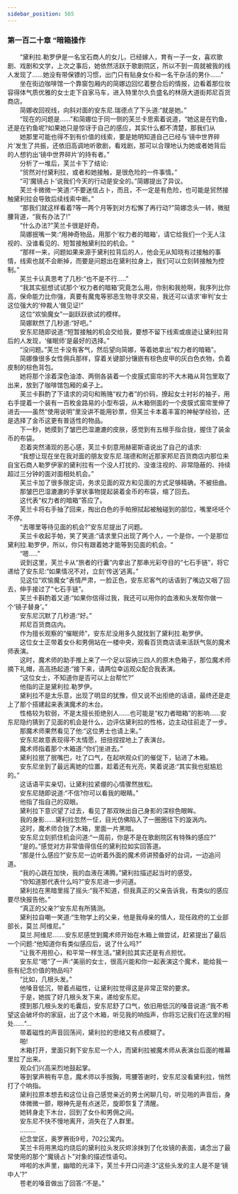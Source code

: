 ```yaml
---
sidebar_position: 565
---
```

### 第一百二十章 “暗箱操作  


　　“黛利拉.勒罗伊是一名宝石商人的女儿，已经嫁人，育有一子一女，喜欢歌剧、戏剧和文学，上次之事后，她依然活跃于歌剧院区，所以不到一周就被我的线人发现了……她没有带保镖的习惯，出门只有贴身女仆和一名干杂活的男仆……”  
　　坐在街边咖啡馆一个靠窗包厢内的简娜边回忆着整合后的情报，边看着那位妆容得体气质优雅的女士走下自家马车，进入特里尔久负盛名的林荫大道街邦尼百货商店。  
　　简娜收回视线，向斜对面的安东尼.瑞德点了下头道:“就是她。”  
　　“现在的问题是……”和简娜位于同一侧的芙兰卡思索着说道，“她这是在钓鱼，还是在钓鱼呢?如果她只是惊讶于自己的感应，其实什么都不清楚，那我们从  
　　她那里可能也得不到有价值的线索，要是她明知道自己已经与‘镜中世界碎片’发生了共振，还依旧高调地听歌剧，看戏剧，那可以合理地认为她或者她背后的人想钓出‘镜中世界碎片’的持有者。”  
　　分析了一堆后，芙兰卡下了结论:  
　　“贸然对付黛利拉，或者和她接触，是很危险的一件事情。”  
　　“可‘魔镜占卜’说我们今天的行动是安全的。”简娜提出了异议。  
　　芙兰卡微微一笑道:“不要迷信占卜，而且，不一定是有危险，也可能是贸然接触黛利拉会导致后续线索中断。”  
　　“那我们就这样看着?等一两个月等到对方松懈了再行动?”简娜念头一转，微挺腰背道，“我有办法了!”  
　　“什么办法?”芙兰卡很是好奇。  
　　简娜抿嘴一笑:“用神奇物品，用那个‘权力者的暗箱’，请它给我们一个无人注视的、没谁看见的、短暂接触黛利拉的机会。“  
　　“那样一来，问题如果来源于黛利拉背后的人，他会无从知晓有过接触的事情，线索也就不会断掉，而要是问题出在黛利拉身上，我们可以立刻转接触为控制。”  
　　芙兰卡认真思考了几秒:“也不是不行.….”  
　　“我其实挺想试试那个‘权力者的暗箱’究竟怎么用，你别和我抢啊，我序列比你高，保命能力比你强，真要有魔鬼等邪恶生物寻求交易，我还可以请求‘审判’女士这位强大的‘仲裁人’做见证!”  
　　这位“欢愉魔女”一副跃跃欲试的模样。  
　　简娜默然了几秒道:“好吧。”  
　　安东尼随即说道:“短暂接触的机会交给我，要想不留下线索或痕迹让黛利拉背后的人发现，‘催眠师’是最好的选择。”  
　　“没问题。”芙兰卡没有客气，然后望向简娜，等着她拿出“权力者的暗箱”。  
　　简娜像很多女性佣兵那样，穿着关键部分镶嵌有棕色皮甲的灰白色衣物，负着皮制的棕色背包。  
　　她将那个涂着深色油漆、两侧各装着一个皮膜式窗帘的不大木箱从背包里取了出来，放到了咖啡馆包厢的桌子上。  
　　芙兰卡斟酌了下请求的词句和贿赂“权力者”的价码，撩起女士衬衫的袖子，用右手提着一个装有一百枚金路易的小型布袋，从木箱侧面的一个皮膜式窗帘里伸了进去——虽然“使用说明”里没讲不能用钞票，但芙兰卡本着丰富的神秘学经验，还是选择了金币这更有普适性的物品。  
　　下一秒，她摸到了皱巴巴湿漉漉的皮肤，感觉到有五根手指合拢，握住了装金币的布袋。  
　　忍着突然涌现的恶心感，芙兰卡刻意用赫密斯语说出了自己的请求:  
　　“我想让现在坐在我对面的朋友安东尼.瑞德和附近那家邦尼百货商店内那位来自宝石商人勒罗伊家的黛利拉有一个没人打扰的、没谁注视的、非常隐蔽的、持续超过三分钟的面对面相处机会。”  
　　芙兰卡加了很多限定词，务求见面的双方和见面的方式足够精确，不被扭曲。  
　　那皱巴巴湿漉漉的手掌状事物提起装着金币的布袋，缩了回去。  
　　这代表“权力者的暗箱”答应了。  
　　芙兰卡将右手抽了回来，掏出白色的手帕擦拭起被触碰到的部位，嘴里呸呸个不停。  
　　“去哪里等待见面的机会?”安东尼提出了问题。  
　　芙兰卡收起手帕，笑了笑道:“请求里只出现了两个人，一个是你，一个是那位黛利拉.勒罗伊，所以，你只有跟着她才能等到见面的机会。“  
　　“嗯.....”  
　　说到这里，芙兰卡从“旅者的行囊”内拿出了那串光彩夺目的“七石手链”，将它递给了安东尼:“如果情况不对，立刻‘传送’逃离。”  
　　见这位“欢愉魔女”表情严肃，一脸正色，安东尼客气的话语到了嘴边又咽了回去，伸手接过了“七石手链”。  
　　芙兰卡斟酌着又道:“如果你信得过我，我还可以用你的血液和头发帮你做一个‘镜子替身’。”  
　　安东尼沉默了几秒道:“好。”  
　　邦尼百货商店内。  
　　作为擅长观察的“催眠师”，安东尼没用多久就找到了黛利拉.勒罗伊。  
　　这位女士正带着女仆和男佣站在一楼中央，观看百货商店请来活跃气氛的魔术师表演。  
　　这时，魔术师的助手推上来了一个足以容纳三四人的原木色箱子，那位魔术师摘下礼帽，高高扬起道:“接下来，请两位幸运观众配合我表演。  
　　“这位女士，不知道你是否可以上台帮忙?”  
　　他指的正是黛利拉.勒罗伊。  
　　黛利拉不是太乐意，出现了明显的犹豫，但又说不出拒绝的话语，最终还是走上了那个搭建起来表演魔术的木台。  
　　性格较为软弱，不是太擅长拒绝别人……也可能是“权力者暗箱”的影响......安东尼隐约猜到了见面的机会是什么，边评估黛利拉的性格，边主动往前走了一步。  
　　那魔术师果然看见了他:“这位男士也请上来。”  
　　安东尼故意表现得不太情愿，扭扭捏捏地上了表演台。  
　　魔术师指着那个木箱道:“你们坐进去。”  
　　黛利拉抿了抿嘴巴，吐了口气，在起哄观众们的催促下，钻进了木箱。  
　　安东尼坐到了最远离她的位置，趁着还有光亮，笑着说道:“其实我也挺尴尬的。”  
　　这话语平实亲切，让黛利拉紧绷的心情骤然放松。  
　　安东尼随即说道:“不信?你可以看我的眼睛。”  
　　他指了指自己的双眼。  
　　黛利拉下意识望了过去，看见了那双映出自己身影的深棕色眼眸。  
　　我的身影……黛利拉忽然一怔，目光仿佛陷入了一圈圈往下的漩涡内。  
　　这时，魔术师合拢了木箱，里面一片黑暗。  
　　安东尼立刻抓住机会问道:“一周前，你是不是在歌剧院区有特殊的感应?”  
　　“是的。”感觉对方非常值得信任的黛利拉如实回答道。  
　　“那是什么感应?”安东尼一边听着外面的魔术师讲预备好的台词，一边追问道。  
　　“我的心跳在加快，我的血液在沸腾。”黛利拉描述起当时的感受。  
　　“你知道那代表什么吗?”安东尼进一步问道。  
　　黛利拉在黑暗里摇了摇头:“我不知道，但我真正的父亲告诉我，有类似的感应要尽快报告他。”  
　　“真正的父亲?”安东尼有所猜测。  
　　黛利拉自嘲一笑道:“生物学上的父亲，他是我母亲的情人，现任政府的工业部部长，莫兰.阿维尼。”  
　　莫兰.阿维尼…….安东尼感觉到魔术师开始在木箱上做尝试，赶紧提出了最后一个问题:“他知道你有类似感应后，说了什么吗?”  
　　“让我不用担心，和平常一样生活。”黛利拉其实还是有点担忧。  
　　安东尼“嗯”了一声:“美丽的女士，很高兴能和你一起表演这个魔术，能给我一些有纪念价值的物品吗?  
　　“比如，几根头发。”  
　　他嗓音低沉，带着点磁性，让黛利拉觉得这是非常正常的要求。  
　　于是，她拔了好几根头发下来，递给安东尼。  
　　摸到那几根头发的毛囊后，安东尼舒了口气，依旧用低沉的嗓音说道:“我不希望这会破坏你的家庭，出了这个木箱，听见我的响指声，你将忘记我们在这里的相处……”…  
　　带着磁性的声音回荡间，黛利拉的思绪又有点模糊了。  
　　啪!  
　　木箱打开，里面只剩下安东尼一个人，而黛利拉被魔术师从表演台后面的帷幕里拉了出来。  
　　观众们兴高采烈地鼓起掌。  
　　等到掌声稍有平息，魔术师以手按胸，弯腰答谢时，安东尼没看黛利拉，悄然打了个响指。  
　　黛利拉原本想去和这位让自己感觉亲近的男士闲聊几句，听见啪的声音后，身  
　　体微微一颤，眼神先是有点迷茫，旋即恢复了清醒。  
　　她转身走下木台，回到了女仆和男佣之间。  
　　安东尼不快不慢地离开，消失在了人群里。  
　　.........  
　　纪念堂区，奥罗赛街9号，702公寓内。  
　　芙兰卡将用黑焰灼烧后的黛利拉头发灰烬涂抹到了化妆镜的表面，诵念出了最常使用的那个“魔镜占卜”对象的描述性语句。  
　　哗啦的水声里，幽暗的光泽下，芙兰卡开口问道:3“这些头发的主人是不是‘镜中人’?”  
　　苍老的嗓音做出了回答:“不是。”  
